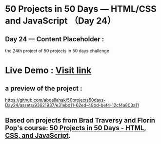 # 50 Projects in 50 Days — HTML/CSS and JavaScript （Day 24）

## Day 24 — Content Placeholder :

the 24th project of 50 projects in 50 days challenge

# Live Demo : <a href="https://abdellahak.github.io/50projects50days-Day24/">Visit link</a>

## a preview of the project :


https://github.com/abdellahak/50projects50days-Day24/assets/93621937/e31ebd11-62ed-49bd-bef4-12cf4a803a11



## Based on projects from Brad Traversy and Florin Pop's course: <a href="https://50projects50days.com">50 Projects in 50 Days - HTML, CSS, and JavaScript</a>.
